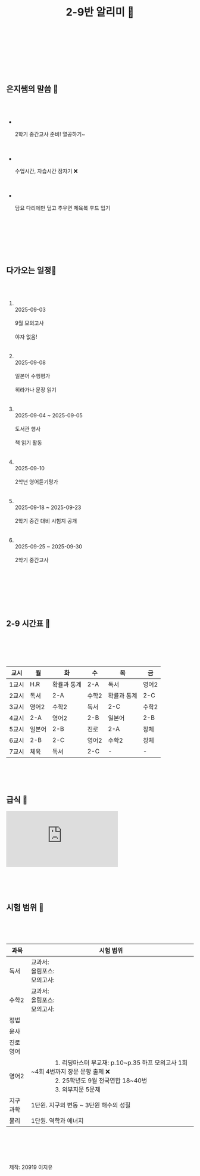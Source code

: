 <!doctype html>
<html lang="ko">
<head>
  <meta charset="utf-8">
  <meta name="viewport" content="width=device-width, initial-scale=1">
  <title>2-9반 알리미🤍</title>
  <script src="https://cdn.tailwindcss.com"></script>
  <!-- 귀여운 글꼴 불러오기 -->
  <link href="https://fonts.googleapis.com/css2?family=Baloo+2&family=Gochi+Hand&display=swap" rel="stylesheet">
  <script>
    tailwind.config = {
      theme: {
        extend: {
          fontFamily: {
            sans: ['"Gochi Hand"', 'Baloo 2', 'system-ui'],
          },
        }
      }
    }
  </script>
</head>
<body class="bg-pink-100 text-pink-900 font-sans">
  <div class="max-w-5xl mx-auto p-6">
    <header class="mb-8">
      <h1 class="text-4xl font-extrabold text-center">2-9반 알리미 🤍</h1>
    </header>
    <main class="grid grid-cols-1 lg:grid-cols-3 gap-6">
      <!-- 은지쌤 말씀 -->
      <section class="lg:col-span-3 bg-white rounded-2xl shadow p-6">
        <h2 class="text-2xl font-bold text-pink-700">은지쌤의 말씀 🤍</h2>
        <ul class="mt-4 space-y-3">
          <li class="p-3 rounded-xl border bg-pink-50">
            <p class="mt-0.5 text-base">2학기 중간고사 준비! 열공하기~</p>
          </li>
          <li class="p-3 rounded-xl border bg-pink-50">
            <p class="mt-0.5 text-base">수업시간, 자습시간 잠자기 ❌</p>
          </li>
          <li class="p-3 rounded-xl border bg-pink-50">
            <p class="mt-0.5 text-base">담요 다리에만 덮고 추우면 체육복 후드 입기</p>
          </li>
        </ul>
      </section>
      <!-- 다가오는 일정 -->
         <!-- 다가오는 일정 -->
      <section class="lg:col-span-3 bg-white rounded-2xl shadow p-6">
        <h2 class="text-2xl font-bold text-pink-700">다가오는 일정🤍</h2>
        <ol class="mt-4 space-y-3">
          <li class="p-3 rounded-xl border bg-pink-50">
            <div class="text-sm text-pink-500">2025-09-03</div>
            <div class="font-medium">9월 모의고사</div>
            <div class="text-sm text-pink-700">야자 없음!</div>
          </li>
          <li class="p-3 rounded-xl border bg-pink-50">
            <div class="text-sm text-pink-500">2025-09-08</div>
            <div class="font-medium">일본어 수행평가</div>
            <div class="text-sm text-pink-700">히라가나 문장 읽기</div>
          </li>
          <li class="p-3 rounded-xl border bg-pink-50">
            <div class="text-sm text-pink-500">2025-09-04 ~ 2025-09-05</div>
            <div class="font-medium">도서관 행사</div>
            <div class="text-sm text-pink-700">책 읽기 활동</div>
          </li>
          <li class="p-3 rounded-xl border bg-pink-50">
            <div class="text-sm text-pink-500">2025-09-10</div>
            <div class="font-medium">2학년 영어듣기평가</div>
          </li>
          <li class="p-3 rounded-xl border bg-pink-50">
            <div class="text-sm text-pink-500">2025-09-18 ~ 2025-09-23</div>
            <div class="font-medium">2학기 중간 대비 시험지 공개</div>
          </li>
          <li class="p-3 rounded-xl border bg-pink-50">
            <div class="text-sm text-pink-500">2025-09-25 ~ 2025-09-30</div>
            <div class="font-medium">2학기 중간고사</div>
          </li>
        </ol>
      </section>
      <!-- 시간표와 급식 -->
      <div class="lg:col-span-3 grid grid-cols-1 lg:grid-cols-2 gap-6">
        <!-- 왼쪽: 시간표 -->
        <section class="bg-white rounded-2xl shadow p-6">
          <h2 class="text-2xl font-bold text-pink-700 mb-4">2-9 시간표 🤍</h2>
          <div class="mt-4 overflow-x-auto">
            <table class="w-full text-left border rounded-xl">
              <thead>
                <tr class="bg-pink-200">
                  <th class="px-3 py-2">교시</th>
                  <th class="px-3 py-2">월</th>
                  <th class="px-3 py-2">화</th>
                  <th class="px-3 py-2">수</th>
                  <th class="px-3 py-2">목</th>
                  <th class="px-3 py-2">금</th>
                </tr>
              </thead>
              <tbody>
              <tr class="border-b"><td class="px-3 py-2 text-center text-pink-600">1교시</td><td class="px-3 py-2 font-medium">H.R</td><td class="px-3 py-2 font-medium">확률과 통계</td><td class="px-3 py-2 font-medium">2-A</td><td class="px-3 py-2 font-medium">독서</td><td class="px-3 py-2 font-medium">영어2</td></tr>
              <tr class="border-b"><td class="px-3 py-2 text-center text-pink-600">2교시</td><td class="px-3 py-2 font-medium">독서</td><td class="px-3 py-2 font-medium">2-A</td><td class="px-3 py-2 font-medium">수학2</td><td class="px-3 py-2 font-medium">확률과 통계</td><td class="px-3 py-2 font-medium">2-C</td></tr>
              <tr class="border-b"><td class="px-3 py-2 text-center text-pink-600">3교시</td><td class="px-3 py-2 font-medium">영어2</td><td class="px-3 py-2 font-medium">수학2</td><td class="px-3 py-2 font-medium">독서</td><td class="px-3 py-2 font-medium">2-C</td><td class="px-3 py-2 font-medium">수학2</td></tr>
              <tr class="border-b"><td class="px-3 py-2 text-center text-pink-600">4교시</td><td class="px-3 py-2 font-medium">2-A</td><td class="px-3 py-2 font-medium">영어2</td><td class="px-3 py-2 font-medium">2-B</td><td class="px-3 py-2 font-medium">일본어</td><td class="px-3 py-2 font-medium">2-B</td></tr>
              <tr class="border-b"><td class="px-3 py-2 text-center text-pink-600">5교시</td><td class="px-3 py-2 font-medium">일본어</td><td class="px-3 py-2 font-medium">2-B</td><td class="px-3 py-2 font-medium">진로</td><td class="px-3 py-2 font-medium">2-A</td><td class="px-3 py-2 font-medium">창체</td></tr>
              <tr class="border-b"><td class="px-3 py-2 text-center text-pink-600">6교시</td><td class="px-3 py-2 font-medium">2-B</td><td class="px-3 py-2 font-medium">2-C</td><td class="px-3 py-2 font-medium">영어2</td><td class="px-3 py-2 font-medium">수학2</td><td class="px-3 py-2 font-medium">창체</td></tr>
              <tr><td class="px-3 py-2 text-center text-pink-600">7교시</td><td class="px-3 py-2 font-medium">체육</td><td class="px-3 py-2 font-medium">독서</td><td class="px-3 py-2 font-medium">2-C</td><td class="px-3 py-2 font-medium">-</td><td class="px-3 py-2 font-medium">-</td></tr>
            </tbody>
            </table>
          </div>
        </section>
 <!-- 오른쪽: 급식 -->
<section class="bg-white rounded-2xl shadow p-6">
  <h2 class="text-2x2 font-bold text-pink-700 mb-4">급식 🤍</h2>
  <!-- iframe 외부 삽입 불가 가능성 있음. 작동 확인 필요 -->
  <iframe src="https://school.gyo6.net/djghs/ad/fm/foodmenu/selectFoodMenuView.do?mi=115830"
          class="w-full h-[400px] rounded-xl border"
          frameborder="0"
          title="급식 메뉴"></iframe>
</section>

    <!-- 시험 범위 -->
    <section class="lg:col-span-3 bg-white rounded-2xl shadow p-6 mt-6">
      <h2 class="text-2xl font-bold text-pink-700 mb-4">시험 범위 🤍</h2>
      <div class="overflow-x-auto">
        <table class="w-full text-left border rounded-xl">
          <thead>
            <tr class="bg-pink-200">
              <th class="px-3 py-2">과목</th>
              <th class="px-3 py-2">시험 범위</th>
            </tr>
          </thead>
          <tbody>
            <tr class="border-b"><td class="px-3 py-2 font-medium">독서</td><td>교과서:<br>올림포스:<br>모의고사:</td></tr>
            <tr class="border-b"><td class="px-3 py-2 font-medium">수학2</td><td>교과서:<br>올림포스:<br>모의고사:</td></tr>
            <tr class="border-b"><td class="px-3 py-2 font-medium">정법</td><td></td></tr>
            <tr class="border-b"><td class="px-3 py-2 font-medium">윤사</td><td></td></tr>
            <tr class="border-b"><td class="px-3 py-2 font-medium">진로영어</td><td></td></tr>
            <tr class="border-b"><td class="px-3 py-2 font-medium">영어2</td>
              <td>
               1. 리딩마스터 부교재: p.10~p.35 하프 모의고사 1회~4회 4번까지 장문 문항 출제 ❌<br>
               2. 25학년도 9월 전국연합 18~40번<br>
               3. 외부지문 5문제
              </td>
            </tr>
            <tr class="border-b"><td class="px-3 py-2 font-medium">지구과학</td><td>1단원. 지구의 변동 ~ 3단원 해수의 성질</td></tr>
            <tr><td class="px-3 py-2 font-medium">물리</td><td>1단원. 역학과 에너지</td></tr>
          </tbody>
        </table>
      </div>
    </section>
  </div>
  <!-- 푸터 -->
<footer class="text-center text-pink-600 text-sm mt-9">
  제작: 20919 이지유
</footer>
</body>
</html> 
